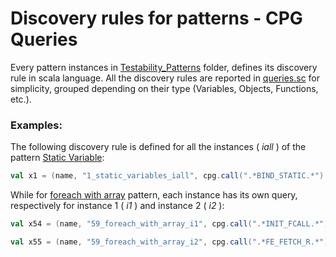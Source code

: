 # Discovery rules for patterns - CPG Queries

Every pattern instances in [Testability_Patterns](https://github.com/GiuliCler/testability_tarpits/tree/main/PHP/Testability_Patterns) folder, defines its discovery rule in scala language. 
All the discovery rules are reported in [queries.sc](https://github.com/GiuliCler/testability_tarpits/blob/main/PHP/queries/quries.sc) for simplicity, grouped depending on their type (Variables, Objects, Functions, etc.). 

### Examples:

The following discovery rule is defined for all the instances ( _iall_ ) of the pattern [Static Variable](https://github.com/GiuliCler/testability_tarpits/tree/main/PHP/Testability_Patterns/1_static_variables): 

```scala
val x1 = (name, "1_static_variables_iall", cpg.call(".*BIND_STATIC.*").size);
```

While for [foreach with array](https://github.com/GiuliCler/testability_tarpits/tree/main/PHP/Testability_Patterns/59_foreach_with_array) pattern, each instance has its own query, respectively for instance 1 ( _i1_ ) and instance 2 ( _i2_ ):

```scala
val x54 = (name, "59_foreach_with_array_i1", cpg.call(".*INIT_FCALL.*").argument.order(2).code("array_keys").size);

val x55 = (name, "59_foreach_with_array_i2", cpg.call(".*FE_FETCH_R.*").size);
```

